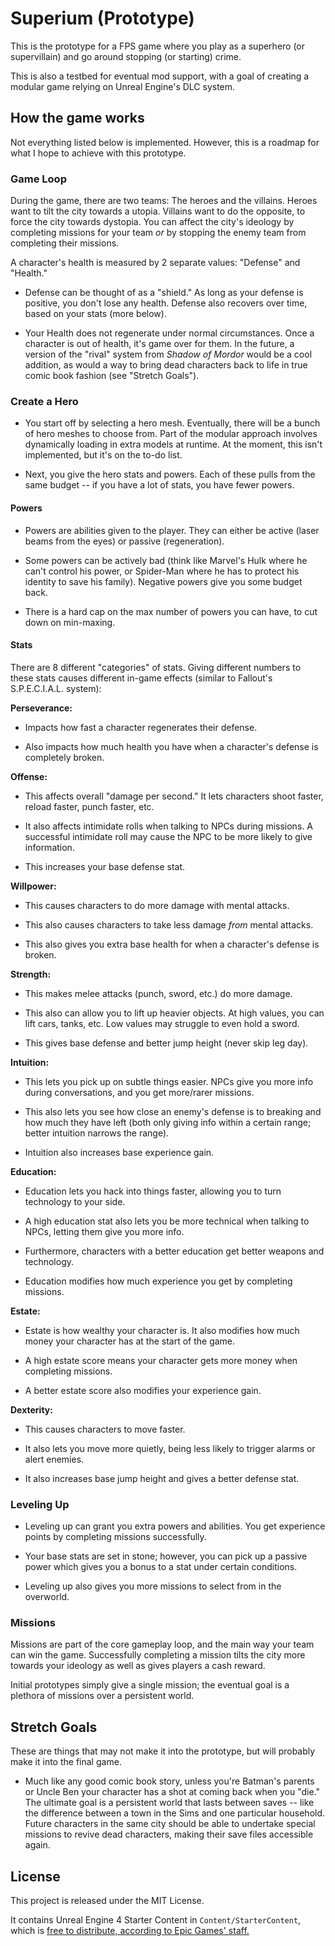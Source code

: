# Superium (Prototype)

This is the prototype for a FPS game where you play as a superhero (or supervillain) and go around stopping (or starting) crime.

This is also a testbed for eventual mod support, with a goal of creating a modular game relying on Unreal Engine's DLC system.

## How the game works

Not everything listed below is implemented. However, this is a roadmap for what I hope to achieve with this prototype. 

### Game Loop

During the game, there are two teams: The heroes and the villains. Heroes want to tilt the city towards a utopia. Villains want to do the opposite, to force the city towards dystopia. You can affect the city's ideology by completing missions for your team *or* by stopping the enemy team from completing their missions.

A character's health is measured by 2 separate values: "Defense" and "Health."

* Defense can be thought of as a "shield." As long as your defense is positive, you don't lose any health. Defense also recovers over time, based on your stats (more below).

* Your Health does not regenerate under normal circumstances. Once a character is out of health, it's game over for them. In the future, a version of the "rival" system from *Shadow of Mordor* would be a cool addition, as would a way to bring dead characters back to life in true comic book fashion (see "Stretch Goals").

### Create a Hero

* You start off by selecting a hero mesh. Eventually, there will be a bunch of hero meshes to choose from. Part of the modular approach involves dynamically loading in extra models at runtime. At the moment, this isn't implemented, but it's on the to-do list.

* Next, you give the hero stats and powers. Each of these pulls from the same budget -- if you have a lot of stats, you have fewer powers.

#### Powers

* Powers are abilities given to the player. They can either be active (laser beams from the eyes) or passive (regeneration).

* Some powers can be actively bad (think like Marvel's Hulk where he can't control his power, or Spider-Man where he has to protect his identity to save his family). Negative powers give you some budget back.

* There is a hard cap on the max number of powers you can have, to cut down on min-maxing.

#### Stats

There are 8 different "categories" of stats. Giving different numbers to these stats causes different in-game effects (similar to Fallout's S.P.E.C.I.A.L. system):

**Perseverance:**

* Impacts how fast a character regenerates their defense.

* Also impacts how much health you have when a character's defense is completely broken.

**Offense:**

* This affects overall "damage per second." It lets characters shoot faster, reload faster, punch faster, etc.

* It also affects intimidate rolls when talking to NPCs during missions. A successful intimidate roll may cause the NPC to be more likely to give information.

* This increases your base defense stat.

**Willpower:**

* This causes characters to do more damage with mental attacks.

* This also causes characters to take less damage *from* mental attacks.

* This also gives you extra base health for when a character's defense is broken.

**Strength:**

* This makes melee attacks (punch, sword, etc.) do more damage.

* This also can allow you to lift up heavier objects. At high values, you can lift cars, tanks, etc. Low values may struggle to even hold a sword.

* This gives base defense and better jump height (never skip leg day).

**Intuition:**

* This lets you pick up on subtle things easier. NPCs give you more info during conversations, and you get more/rarer missions.

* This also lets you see how close an enemy's defense is to breaking and how much they have left (both only giving info within a certain range; better intuition narrows the range).

* Intuition also increases base experience gain.

**Education:**

* Education lets you hack into things faster, allowing you to turn technology to your side.

* A high education stat also lets you be more technical when talking to NPCs, letting them give you more info.

* Furthermore, characters with a better education get better weapons and technology.

* Education modifies how much experience you get by completing missions.

**Estate:**

* Estate is how wealthy your character is. It also modifies how much money your character has at the start of the game.

* A high estate score means your character gets more money when completing missions.

* A better estate score also modifies your experience gain.

**Dexterity:**

* This causes characters to move faster.

* It also lets you move more quietly, being less likely to trigger alarms or alert enemies.

* It also increases base jump height and gives a better defense stat.

### Leveling Up

* Leveling up can grant you extra powers and abilities. You get experience points by completing missions successfully.

* Your base stats are set in stone; however, you can pick up a passive power which gives you a bonus to a stat under certain conditions.

* Leveling up also gives you more missions to select from in the overworld.

### Missions

Missions are part of the core gameplay loop, and the main way your team can win the game. Successfully completing a mission tilts the city more towards your ideology as well as gives players a cash reward.

Initial prototypes simply give a single mission; the eventual goal is a plethora of missions over a persistent world.

## Stretch Goals

These are things that may not make it into the prototype, but will probably make it into the final game.

* Much like any good comic book story, unless you're Batman's parents or Uncle Ben your character has a shot at coming back when you "die." The ultimate goal is a persistent world that lasts between saves -- like the difference between a town in the Sims and one particular household. Future characters in the same city should be able to undertake special missions to revive dead characters, making their save files accessible again.

## License

This project is released under the MIT License.

It contains Unreal Engine 4 Starter Content in `Content/StarterContent`, which is [free to distribute, according to Epic Games' staff.](https://answers.unrealengine.com/questions/24336/open-repository-and-startercontent.html)